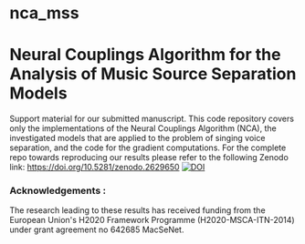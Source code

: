 # nca_mss

# Neural Couplings Algorithm for the Analysis of Music Source Separation Models

Support material for our submitted manuscript. This code repository covers only the implementations of the Neural Couplings Algorithm (NCA), the investigated models that are applied to the problem of singing voice separation, and the code for the gradient computations. For the complete repo towards reproducing our results please refer to the following Zenodo link:
https://doi.org/10.5281/zenodo.2629650 [![DOI](https://zenodo.org/badge/DOI/10.5281/zenodo.2629650.svg)](https://doi.org/10.5281/zenodo.2629650)


### Acknowledgements :
The research leading to these results has received funding from the European Union's H2020 Framework Programme (H2020-MSCA-ITN-2014) under grant agreement no 642685 MacSeNet.
